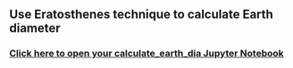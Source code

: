 ## Use Eratosthenes technique to calculate Earth diameter

### [Click here to open your calculate_earth_dia Jupyter Notebook](https://bushastrolab.com/hub/user-redirect/git-pull?repo=https%3A%2F%2Fgithub.com%2Fchandrunarayan%2Fastronomy&branch=gh-pages&urlpath=lab%2Ftree%2Fastronomy%2Fprojects%2Fcalculate_earth_dia%2Feratosthenes_earth_circum.ipynb?reset)
